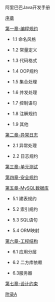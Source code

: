 阿里巴巴Java开发手册

[序章](prologue/prologue.md)

[第一章-编程规约](chapter1/readme.md)

* 1.1 命名风格

* 1.2 常量定义

* 1.3 代码格式

* 1.4 OOP规约

* 1.5 集合处理

* 1.6 并发处理

* 1.7 控制语句

* 1.8 注解规约

* 1.9 其他

[第二章-异常日志](chapter2/chapter2.md)

* 2.1  异常处理

* 2.2 日志规约

[第三章-单元测试](chapter3/chapter3.md)

[第四章-安全规约](chapter4/chapter4.md)

[第五章-MySQL数据库](chapter5/chapter5.md)

* 5.1 建表规约

* 5.2 索引规约

* 5.3 SQL语句

* 5.4 ORM映射

[第六章-工程结构](chapter6/chapter6.md)

* 6.1 应用分层

* 6.2 二方库依赖

* 6.3服务器

[第七章-设计约束](chapter7/chapter7.md)

[附录A](appendix/appendix.md)
